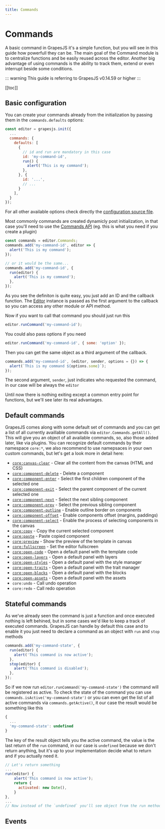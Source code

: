 ```yaml
---
title: Commands
---
```


# Commands

A basic command in GrapesJS it's a simple function, but you will see in this guide how powerfull they can be. The main goal of the Command module is to centralize functions and be easily reused across the editor. Another big advantage of using commands is the ability to track them, extend or even interrupt beside some conditions.

::: warning
This guide is referring to GrapesJS v0.14.59 or higher
:::

[[toc]]


## Basic configuration

You can create your commands already from the initialization by passing them in the `commands.defaults` options:

```js
const editor = grapesjs.init({
  ...
  commands: {
    defaults: [
      {
        // id and run are mandatory in this case
        id: 'my-command-id',
        run() {
          alert('This is my command');
        },
      }, {
        id: '...',
        // ...
      }
    ],
  }
});
```

For all other available options check directly the [configuration source file](https://github.com/artf/grapesjs/blob/dev/src/commands/config/config.js).

Most commonly commands are created dynamicly post initialization, in that case you'll need to use the [Commands API](api/commands.html) (eg. this is what you need if you create a plugin)

```js
const commands = editor.Commands;
commands.add('my-command-id', editor => {
  alert('This is my command');
});

// or it would be the same...
commands.add('my-command-id', {
  run(editor) {
    alert('This is my command');
  },
});
```

As you see the definiton is quite easy, you just add an ID and the callback function. The [Editor](api/editor.html) instance is passed as the first argument to the callback so you can access any other module or API method.

Now if you want to call that command you should just run this

```js
editor.runCommand('my-command-id');
```

You could also pass options if you need

```js
editor.runCommand('my-command-id', { some: 'option' });
```

Then you can get the same object as a third argument of the callback.

```js
commands.add('my-command-id', (editor, sender, options = {}) => {
  alert(`This is my command ${options.some}`);
});
```

The second argument, `sender`, just indicates who requested the command, in our case will be always the `editor`


Until now there is nothing exiting except a common entry point for functions, but we'll see later its real advantages.




## Default commands

GrapesJS comes along with some default set of commands and you can get a list of all currently availlable commands via `editor.Commands.getAll()`. This will give you an object of all available commands, so, also those added later, like via plugins. You can recognize default commands by their namespace `core:*`, we also recommend to use namepsaces in your own custom commands, but let's get a look more in detail here:

* [`core:canvas-clear`](https://github.com/artf/grapesjs/blob/dev/src/commands/view/CanvasClear.js) - Clear all the content from the canvas (HTML and CSS)
* [`core:component-delete`](https://github.com/artf/grapesjs/blob/dev/src/commands/view/ComponentDelete.js) - Delete a component
* [`core:component-enter`](https://github.com/artf/grapesjs/blob/dev/src/commands/view/ComponentEnter.js) - Select the first children component of the selected one
* [`core:component-exit`](https://github.com/artf/grapesjs/blob/dev/src/commands/view/ComponentExit.js) - Select the parent component of the current selected one
* [`core:component-next`](https://github.com/artf/grapesjs/blob/dev/src/commands/view/ComponentNext.js) - Select the next sibling component
* [`core:component-prev`](https://github.com/artf/grapesjs/blob/dev/src/commands/view/ComponentPrev.js) - Select the previous sibling component
* [`core:component-outline`](https://github.com/artf/grapesjs/blob/dev/src/commands/view/SwitchVisibility.js) - Enable outline border on components
* [`core:component-offset`](https://github.com/artf/grapesjs/blob/dev/src/commands/view/ShowOffset.js) - Enable components offset (margins, paddings)
* [`core:component-select`](https://github.com/artf/grapesjs/blob/dev/src/commands/view/SelectComponent.js) - Enable the process of selecting components in the canvas
* [`core:copy`](https://github.com/artf/grapesjs/blob/dev/src/commands/view/CopyComponent.js) - Copy the current selected component
* [`core:paste`](https://github.com/artf/grapesjs/blob/dev/src/commands/view/PasteComponent.js) - Paste copied component
* [`core:preview`](https://github.com/artf/grapesjs/blob/dev/src/commands/view/Preview.js) - Show the preview of the template in canvas
* [`core:fullscreen`](https://github.com/artf/grapesjs/blob/dev/src/commands/view/Fullscreen.js) - Set the editor fullscreen
* [`core:open-code`](https://github.com/artf/grapesjs/blob/dev/src/commands/view/ExportTemplate.js) - Open a default panel with the template code
* [`core:open-layers`](https://github.com/artf/grapesjs/blob/dev/src/commands/view/OpenLayers.js) - Open a default panel with layers
* [`core:open-styles`](https://github.com/artf/grapesjs/blob/dev/src/commands/view/OpenStyleManager.js) - Open a default panel with the style manager
* [`core:open-traits`](https://github.com/artf/grapesjs/blob/dev/src/commands/view/OpenTraitManager.js) - Open a default panel with the trait manager
* [`core:open-blocks`](https://github.com/artf/grapesjs/blob/dev/src/commands/view/OpenBlocks.js) - Open a default panel with the blocks
* [`core:open-assets`](https://github.com/artf/grapesjs/blob/dev/src/commands/view/OpenAssets.js) - Open a default panel with the assets
* `core:undo` - Call undo operation
* `core:redo` - Call redo operation
<!-- * `core:canvas-move` -->
<!-- * `core:component-drag` -->
<!-- * `core:component-style-clear` -->
<!-- tlb-clone tlb-delete tlb-move -->





## Stateful commands

As we've already seen the command is just a function and once executed nothing is left behined, but in some cases we'd like to keep a track of executed commands. GrapesJS can handle by default this case and to enable it you just need to declare a command as an object with `run` and `stop` methods

```js
commands.add('my-command-state', {
  run(editor) {
    alert('This command is now active');
  },
  stop(editor) {
    alert('This command is disabled');
  },
});
```

So if we now run `editor.runCommand('my-command-state')` the command will be registered as active. To check the state of the command you can use `commands.isActive('my-command-state')` or you can even get the list of all active commands via `commands.getActive()`, it our case the result would be something like this

```js
{
  ...
  'my-command-state': undefined
}
```

The key of the result object tells you the active command, the value is the last return of the `run` command, in our case is `undefined` because we don't return anything, but it's up to your implementation decide what to return and if you actually need it.

```js
// Let's return something
...
run(editor) {
    alert('This command is now active');
    return {
      activated: new Date(),
    }
},
...
// Now instead of the `undefined` you'll see object from the run method
```


## Events